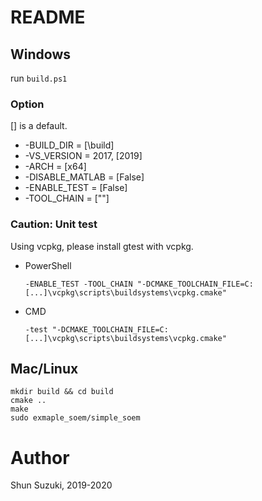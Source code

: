 # README #

## Windows ##

run `build.ps1`

### Option ###

[] is a default.

* -BUILD_DIR = [\build]
* -VS_VERSION = 2017, [2019]
* -ARCH = [x64]
* -DISABLE_MATLAB = [False]
* -ENABLE_TEST = [False]
* -TOOL_CHAIN = [""]

### Caution: Unit test ###

Using vcpkg, please install gtest with vcpkg.

* PowerShell
    ```
    -ENABLE_TEST -TOOL_CHAIN "-DCMAKE_TOOLCHAIN_FILE=C:[...]\vcpkg\scripts\buildsystems\vcpkg.cmake"
    ```

* CMD
    ```
    -test "-DCMAKE_TOOLCHAIN_FILE=C:[...]\vcpkg\scripts\buildsystems\vcpkg.cmake"
    ```

## Mac/Linux ##

```
mkdir build && cd build
cmake ..
make
sudo exmaple_soem/simple_soem
```

# Author #

Shun Suzuki, 2019-2020